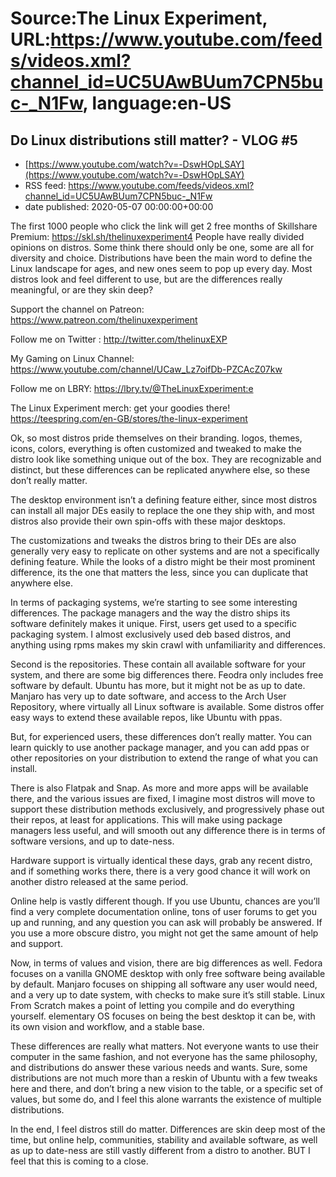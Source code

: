 # Source:The Linux Experiment, URL:https://www.youtube.com/feeds/videos.xml?channel_id=UC5UAwBUum7CPN5buc-_N1Fw, language:en-US

## Do Linux distributions still matter? - VLOG #5
 - [https://www.youtube.com/watch?v=-DswHOpLSAY](https://www.youtube.com/watch?v=-DswHOpLSAY)
 - RSS feed: https://www.youtube.com/feeds/videos.xml?channel_id=UC5UAwBUum7CPN5buc-_N1Fw
 - date published: 2020-05-07 00:00:00+00:00

The first 1000 people who click the link will get 2 free months of Skillshare Premium: https://skl.sh/thelinuxexperiment4
People have really divided opinions on distros. Some think there should only be one, some are all for diversity and choice. Distributions have been the main word to define the Linux landscape for ages, and new ones seem to pop up every day. Most distros look and feel different to use, but are the differences really meaningful, or are they skin deep?

Support the channel on Patreon: 
https://www.patreon.com/thelinuxexperiment

Follow me on Twitter : http://twitter.com/thelinuxEXP

My Gaming on Linux Channel: https://www.youtube.com/channel/UCaw_Lz7oifDb-PZCAcZ07kw

Follow me on LBRY: https://lbry.tv/@TheLinuxExperiment:e

The Linux Experiment merch: get your goodies there! https://teespring.com/en-GB/stores/the-linux-experiment

Ok, so most distros pride themselves on their branding. logos, themes, icons, colors, everything is often customized and tweaked to make the distro look like something unique out of the box. They are recognizable and distinct, but these differences can be replicated anywhere else, so these don’t really matter.

The desktop environment isn’t a defining feature either, since most distros can install all major DEs easily to replace the one they ship with, and most distros also provide their own spin-offs with these major desktops.

The customizations and tweaks the distros bring to their DEs are also generally very easy to replicate on other systems and are not a specifically defining feature. While the looks of a distro might be their most prominent difference, its the one that matters the less, since you can duplicate that anywhere else.

In terms of packaging systems, we’re starting to see some interesting differences. The package managers and the way the distro ships its software definitely makes it unique. First, users get used to a specific packaging system. I almost exclusively used deb based distros, and anything using rpms makes my skin crawl with unfamiliarity and differences.

Second is the repositories. These contain all available software for your system, and there are some big differences there. Feodra only includes free software by default. Ubuntu has more, but it might not be as up to date. Manjaro has very up to date software, and access to the Arch User Repository, where virtually all Linux software is available. Some distros offer easy ways to extend these available repos, like Ubuntu with ppas.

But, for experienced users, these differences don’t really matter. You can learn quickly to use another package manager, and you can add ppas or other repositories on your distribution to extend the range of what you can install.

There is also Flatpak and Snap. As more and more apps will be available there, and the various issues are fixed, I imagine most distros will move to support these distribution methods exclusively, and progressively phase out their repos, at least for applications. This will make using package managers less useful, and will smooth out any difference there is in terms of software versions, and up to date-ness.

Hardware support is virtually identical these days, grab any recent distro, and if something works there, there is a very good chance it will work on another distro released at the same period. 

Online help is vastly different though. If you use Ubuntu, chances are you’ll find a very complete documentation online, tons of user forums to get you up and running, and any question you can ask will probably be answered. If you use a more obscure distro, you might not get the same amount of help and support.

Now, in terms of values and vision, there are big differences as well. Fedora focuses on a vanilla GNOME desktop with only free software being available by default. Manjaro focuses on shipping all software any user would need, and a very up to date system, with checks to make sure it’s still stable. Linux From Scratch makes a point of letting you compile and do everything yourself. elementary OS focuses on being the best desktop it can be, with its own vision and workflow, and a stable base.

These differences are really what matters. Not everyone wants to use their computer in the same fashion, and not everyone has the same philosophy, and distributions do answer these various needs and wants. Sure, some distributions are not much more than a reskin of Ubuntu with a few tweaks here and there, and don’t bring a new vision to the table, or a specific set of values, but some do, and I feel this alone warrants the existence of multiple distributions.

In the end, I feel distros still do matter. Differences are skin deep most of the time, but online help, communities, stability and available software, as well as up to date-ness are still vastly different from a distro to another. BUT I feel that this is coming to a close.

